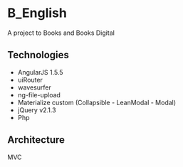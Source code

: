 # B_English
A project to Books and Books Digital

## Technologies
- AngularJS 1.5.5
- uiRouter
- wavesurfer
- ng-file-upload
- Materialize custom (Collapsible - LeanModal - Modal)
- jQuery v2.1.3
- Php

## Architecture
MVC